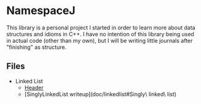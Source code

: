 # NamespaceJ

This library is a personal project I started in order to learn more about data structures and idioms in C++.
I have no intention of this library being used in actual code (other than my own), but I will be writing little journals after "finishing" as structure.

## Files

* Linked List
    - [Header](linkedlist.h)
    - [SinglyLinkedList writeup](doc/linkedlist#Singly\ linked\ list)